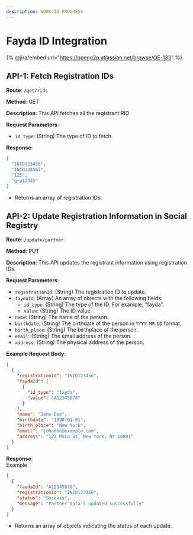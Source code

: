 ```yaml
---
description: WORK IN PROGRESS
---
```


# Fayda ID Integration

{% @jira/embed url="https://openg2p.atlassian.net/browse/OE-133" %}

## **API-1: Fetch  Registration IDs**

**Route**: `/get/rids`

**Method**: GET

**Description**: This API fetches  all the registrant RID

**Request Parameters**:

* `id_type`: (String) The type of ID to fetch.

**Response**:

```json
[
  "INID123456",
  "INID134567",
  "125",
  "grp12345"
]
```

* Returns an array of registration IDs.



## **API-2: Update Registration Information in Social Registry**

**Route**: `/update/partner`

**Method**: PUT

**Description**: This API updates the registrant information using registration IDs.

**Request Parameters**:

* `registrationId`: (String) The registration ID to update.
* `faydaId`: (Array) An array of objects with the following fields:
  * `id_type`: (String) The type of the ID. For example, "fayda".
  * `value`: (String) The ID value.
* `name`: (String) The name of the person.
* `birthdate`: (String) The birthdate of the person in `YYYY-MM-DD` format.
* `birth_place`: (String) The birthplace of the person.
* `email`: (String) The email address of the person.
* `address`: (String) The physical address of the person.

**Example Request Body**:

```json
[
  {
    "registrationId": "INID123456",
    "faydaId": [
      {
        "id_type": "fayda",
        "value": "A12345678"
      }
    ],
    "name": "John Doe",
    "birthdate": "1990-01-01",
    "birth_place": "New York",
    "email": "johndoe@example.com",
    "address": "123 Main St, New York, NY 10001"
  }
]
```

**Response**:\
Example

```json
[
  {
    "faydaId": "A12345678",
    "registrationId": "INID123456",
    "status": "Success",
    "message": "Partner data's updated successfully"
  }
]
```

* Returns an array of objects indicating the status of each update.



